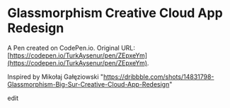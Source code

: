 # Glassmorphism Creative Cloud App Redesign

A Pen created on CodePen.io. Original URL: [https://codepen.io/TurkAysenur/pen/ZEpxeYm](https://codepen.io/TurkAysenur/pen/ZEpxeYm).

Inspired by Mikołaj Gałęziowski
"https://dribbble.com/shots/14831798-Glassmorphism-Big-Sur-Creative-Cloud-App-Redesign"

edit
